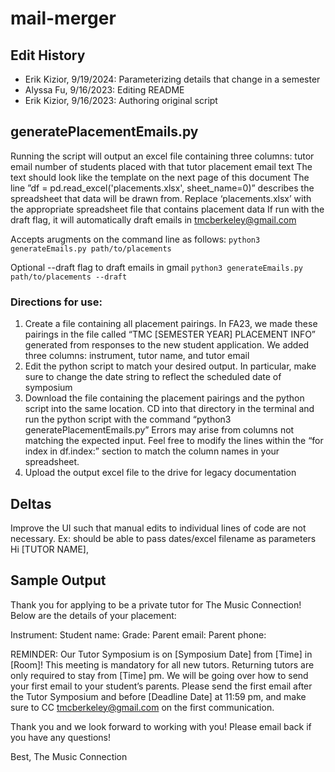 # mail-merger

## Edit History
- Erik Kizior, 9/19/2024: Parameterizing details that change in a semester
- Alyssa Fu, 9/16/2023: Editing README
- Erik Kizior, 9/16/2023: Authoring original script

## generatePlacementEmails.py

Running the script will output an excel file containing three columns:
tutor email
number of students placed with that tutor
placement email text
The text should look like the template on the next page of this document
The line ”df = pd.read_excel('placements.xlsx', sheet_name=0)” describes the spreadsheet that data will be drawn from. Replace ‘placements.xlsx’ with the appropriate spreadsheet file that contains placement data
If run with the draft flag, it will automatically draft emails in tmcberkeley@gmail.com

Accepts arugments on the command line as follows:
`python3 generateEmails.py path/to/placements`

Optional --draft flag to draft emails in gmail
`python3 generateEmails.py path/to/placements --draft`


### Directions for use:

1. Create a file containing all placement pairings. In FA23, we made these pairings in the file called “TMC [SEMESTER YEAR] PLACEMENT INFO” generated from responses to the new student application.  We added three columns: instrument, tutor name, and tutor email
2. Edit the python script to match your desired output. In particular, make sure to change the date string to reflect the scheduled date of symposium
3. Download the file containing the placement pairings and the python script into the same location. CD into that directory in the terminal and run the python script with the command “python3 generatePlacementEmails.py” Errors may arise from columns not matching the expected input. Feel free to modify the lines within the “for index in df.index:” section to match the column names in your spreadsheet.
4. Upload the output excel file to the drive for legacy documentation

## Deltas
Improve the UI such that manual edits to individual lines of code are not necessary. Ex: should be able to pass dates/excel filename as parameters
Hi [TUTOR NAME],

## Sample Output

Thank you for applying to be a private tutor for The Music Connection! Below are the details of your placement:

Instrument: 
Student name: 
Grade: 
Parent email: 
Parent phone: 

REMINDER: Our Tutor Symposium is on [Symposium Date] from [Time] in [Room]! This meeting is mandatory for all new tutors. Returning tutors are only required to stay from [Time] pm. We will be going over how to send your first email to your student’s parents. Please send the first email after the Tutor Symposium and before [Deadline Date] at 11:59 pm, and make sure to CC tmcberkeley@gmail.com on the first communication. 

Thank you and we look forward to working with you! Please email back if you have any questions!

Best,
The Music Connection



